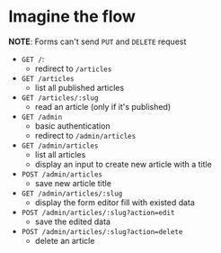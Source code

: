 # Imagine the flow

**NOTE**: Forms can't send `PUT` and `DELETE` request

- `GET /`:
  - redirect to `/articles`
- `GET /articles`
  - list all published articles
- `GET /articles/:slug`
  - read an article (only if it's published)
- `GET /admin`
  - basic authentication
  - redirect to `/admin/articles`
- `GET /admin/articles`
  - list all articles
  - display an input to create new article with a title
- `POST /admin/articles`
  - save new article title
- `GET /admin/articles/:slug`
  - display the form editor fill with existed data
- `POST /admin/articles/:slug?action=edit`
  - save the edited data
- `POST /admin/articles/:slug?action=delete`
  - delete an article
